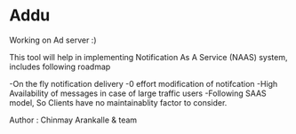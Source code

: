 # Addu

Working on Ad server :)

This tool will help in implementing Notification As A Service (NAAS) system, 
includes following roadmap

-On the fly notification delivery
-0 effort modification of notifcation 
-High Availability of messages in case of large traffic users
-Following SAAS model, So Clients have no maintainablity factor to consider.




Author : Chinmay Arankalle & team
